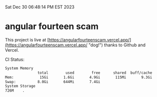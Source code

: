 Sat Dec 30 06:48:14 PM EST 2023

# angular fourteen scam


This project is live at [https://angularfourteenscam.vercel.app/](https://angularfourteenscam.vercel.app/ "dog!") thanks to Github and Vercel.

CI Status: 

```bash
System Memory
               total        used        free      shared  buff/cache   available
Mem:            15Gi       1.6Gi       4.9Gi       115Mi       9.3Gi        13Gi
Swap:          8.0Gi       644Mi       7.4Gi
System Storage
726M	.
